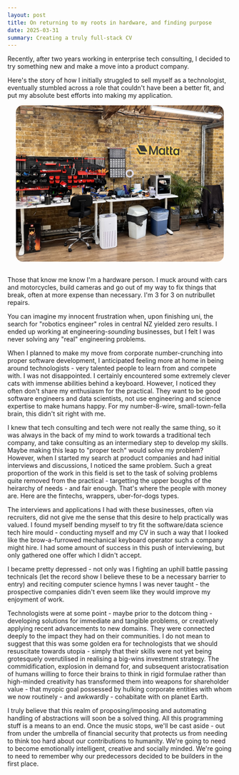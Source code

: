 ```yaml
---
layout: post
title: On returning to my roots in hardware, and finding purpose
date: 2025-03-31
summary: Creating a truly full-stack CV
---
```


Recently, after two years working in enterprise tech consulting, I decided to try something new and make a move into a product company.

Here's the story of how I initially struggled to sell myself as a technologist, eventually stumbled across a role that couldn't have been a better fit, and put my absolute best efforts into making my application.

<div style="display: flex; justify-content: center; height: 350px; margin-bottom: 2rem;">
  <img src="/images/matta-application/office.jpeg" alt="The Office!" style="max-width: 100%; border-radius: 15px;">
</div>

Those that know me know I'm a hardware person. I muck around with cars and motorcycles, build cameras and go out of my way to fix things that break, often at more expense than necessary. I'm 3 for 3 on nutribullet repairs.

 <!-- Further to a proclivity for fixing real shit, I'd like to think I'm a very grounded person. I thrive in a tidy room, with oft-watered houseplants, well-loved coffee mugs, reliable tools and fewer, better products. I need a very convenient, spartan digital setup, and as little screen-time as possible. -->

You can imagine my innocent frustration when, upon finishing uni, the search for "robotics engineer" roles in central NZ yielded zero results. I ended up working at engineering-*sounding* businesses, but I felt I was never solving any "real" engineering problems.

When I planned to make my move from corporate number-crunching into proper software development, I anticipated feeling more at home in being around technologists - very talented people to learn from and compete with. I was not disappointed. I certainly encountered some extremely clever cats with immense abilities behind a keyboard. However, I noticed they often don't share my enthusiasm for the practical. They want to be good software engineers and data scientists, not use engineering and science expertise to make humans happy. For my number-8-wire, small-town-fella brain, this didn't sit right with me.

I knew that tech consulting and tech were not really the same thing, so it was always in the back of my mind to work towards a traditional tech company, and take consulting as an intermediary step to develop my skills. Maybe making this leap to "proper tech" would solve my problem? However, when I started my search at product companies and had initial interviews and discussions, I noticed the same problem. Such a great proportion of the work in this field is set to the task of solving problems quite removed from the practical - targetting the upper boughs of the heirarchy of needs - and fair enough. That's where the people with money are. Here are the fintechs, wrappers, uber-for-dogs types.

The interviews and applications I had with these businesses, often via recruiters, did not give me the sense that this desire to help practically was valued. I found myself bending myself to try fit the software/data science tech hire mould - conducting myself and my CV in such a way that I looked like the brow-a-furrowed mechanical keyboard operator such a company might hire. I had some amount of success in this push of interviewing, but only gathered one offer which I didn't accept.

I became pretty depressed - not only was I fighting an uphill battle passing technicals (let the record show I believe these to be a necessary barrier to entry) and reciting computer science hymns I was never taught - the prospective companies didn't even seem like they would improve my enjoyment of work.

Technologists were at some point - maybe prior to the dotcom thing - developing solutions for immediate and tangible problems, or creatively applying recent advancements to new domains. They were connected deeply to the impact they had on their communities. I do not mean to suggest that this was some golden era for technologists that we should resuscitate towards utopia - simply that their skills were not yet being grotesquely overutilised in realising a big-wins investment strategy. The commidification, explosion in demand for, and subsequent aristocratisation of humans willing to force their brains to think in rigid formulae rather than high-minded creativity has transformed them into weapons for shareholder value - that myopic goal possessed by hulking corporate entities with whom we now routinely - and awkwardly - cohabitate with on planet Earth.

I truly believe that this realm of proposing/imposing and automating handling of abstractions will soon be a solved thing. All this programming stuff is a means to an end. Once the music stops, we'll be cast aside - out from under the umbrella of financial security that protects us from needing to think too hard about our contributions to humanity. We're going to need to become emotionally intelligent, creative and socially minded. We're going to need to remember why our predecessors decided to be builders in the first place.

<!-- 
I've long held the belief, though, that there are still things we can and should work on - nearer the physical world - that would result in a profound improvement in our daily lives, even if on paper we'd get better ROI from developing LLM wrappers. For example, if I calculate the cost of taking a month off and riding my motorcycle around southern spain, it would never make sense versus investing in property. However, the nebulous worldliness and peace of mind one might gain from such an exercise in manipulation of one's physical surroundings and aesthetic experiences might inspire something down the track that's much more profitable. You cannot determine the value of these exercises. What, then, if we were to engage in the act of increasing the availability of healthy eating to those in lower socioeconomic conditions? This would target a lower area in the hierarchy of needs, where people are not paying from large wallets. To uplift the floor of sustenance from mass-produced food to healthy, home-cooked meals? What would the gains to humanity be from that? What if a young woman runs an extra kilometre one night because of it? Wakes up a minute earlier, having slept soundly, and in that minute realises the solution to a worldly problem?

What gains can be made from uplifting 

There is such value to be gained in the uncompressed, uncategorised and unconquered realm of chaotic reality. -->



<div style="display: flex; justify-content: center; margin-bottom: 2rem;">
    <model-viewer 
    src="/assets/files/env.glb" 
    alt="A 3D model" 
    camera-controls 
    exposure = "0.8"
    style="width: 75%; height: 300px;border-radius: 15px; overflow: hidden;">
    </model-viewer>
</div>





<!-- To detail about the build
- Design 
    - build plate constraints meant I couldn't make an actual envelope design
    - getting the plate finish on exposed faces by using a band rather than tub
    - cloning the font using a font tool
    - acrylic paint via syringes to get the attractive radius
    - 8x neodymium magnets to get the lid to adhere nicely
    - clearancing
- Legoman
    - fighting off kids in lego leicester square
- chocolate
    - NZ man
- Covering letter
    - shabooskie
- NFC tag
    - hidden application URL
    
 -->